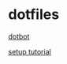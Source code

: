 # dotfiles

[dotbot](https://github.com/anishathalye/dotbot#configuration)

[setup tutorial](https://haseebmajid.dev/posts/2022-12-15-how-to-use-dotbot-to-personalise-your-vscode-devcontainers)